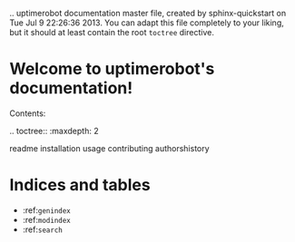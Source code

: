 .. uptimerobot documentation master file, created by
   sphinx-quickstart on Tue Jul  9 22:26:36 2013.
   You can adapt this file completely to your liking, but it should at least
   contain the root `toctree` directive.

Welcome to uptimerobot's documentation!
======================================

Contents:

.. toctree::
   :maxdepth: 2

   readme
   installation
   usage
   contributing
   authorshistory

Indices and tables
==================

* :ref:`genindex`
* :ref:`modindex`
* :ref:`search`
